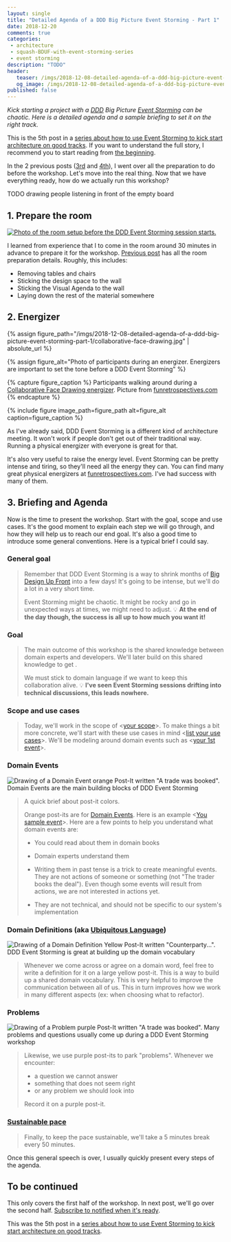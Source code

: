 ```yaml
---
layout: single
title: "Detailed Agenda of a DDD Big Picture Event Storming - Part 1"
date: 2018-12-20
comments: true
categories:
 - architecture
 - squash-BDUF-with-event-storming-series
 - event storming
description: "TODO"
header:
   teaser: /imgs/2018-12-08-detailed-agenda-of-a-ddd-big-picture-event-storming-part-1/TODO-teaser.jpeg
   og_image: /imgs/2018-12-08-detailed-agenda-of-a-ddd-big-picture-event-storming-part-1/TODO-og.jpeg
published: false
---
```

_Kick starting a project with a [DDD](https://en.wikipedia.org/wiki/Domain-driven_design) Big Picture [Event Storming](https://www.eventstorming.com/) can be chaotic. Here is a detailed agenda and a sample briefing to set it on the right track._

This is the 5th post in a [series about how to use Event Storming to kick start architecture on good tracks](/categories/#squash-bduf-with-event-storming-series). If you want to understand the full story, I recommend you to start reading from [the beginning](/misadventures-with-big-design-up-front/).

In the 2 previous posts ([3rd](/how-to-prepare-a-ddd-big-picture-event-storming-workshop/) and [4th](/how-to-prepare-the-room-for-a-ddd-big-picture-event-storming/)), I went over all the preparation to do before the workshop. Let's move into the real thing. Now that we have everything ready, how do we actually run this workshop?

TODO drawing people listening in front of the empty board

## 1. Prepare the room

[![Photo of the room setup before the DDD Event Storming session starts.](../imgs/2018-12-08-detailed-agenda-of-a-ddd-big-picture-event-storming-part-1/room-small.jpg)](../imgs/2018-12-08-detailed-agenda-of-a-ddd-big-picture-event-storming-part-1/room.jpg)

I learned from experience that I to come in the room around 30 minutes in advance to prepare it for the workshop. [Previous post](/how-to-prepare-the-room-for-a-ddd-big-picture-event-storming/) has all the room preparation details. Roughly, this includes:

*   Removing tables and chairs
*   Sticking the design space to the wall
*   Sticking the Visual Agenda to the wall
*   Laying down the rest of the material somewhere

## 2. Energizer

{% assign figure_path="/imgs/2018-12-08-detailed-agenda-of-a-ddd-big-picture-event-storming-part-1/collaborative-face-drawing.jpg" | absolute_url %}

{% assign figure_alt="Photo of participants during an energizer. Energizers are important to set the tone before a DDD Event Storming" %}

{% capture figure_caption %}
Participants walking around during a [Collaborative Face Drawing energizer](http://www.funretrospectives.com/collaborative-face-drawing/). Picture from [funretrospectives.com](http://www.funretrospectives.com/)
{% endcapture %}

{% include figure image_path=figure_path alt=figure_alt caption=figure_caption %}

As I've already said, DDD Event Storming is a different kind of architecture meeting. It won't work if people don't get out of their traditional way. Running a physical energizer with everyone is great for that.

It's also very useful to raise the energy level. Event Storming can be pretty intense and tiring, so they'll need all the energy they can. You can find many great physical energizers at [funretrospectives.com](http://www.funretrospectives.com/category/energizer/). I've had success with many of them.

## 3. Briefing and Agenda

Now is the time to present the workshop. Start with the goal, scope and use cases. It's the good moment to explain each step we will go through, and how they will help us to reach our end goal. It's also a good time to introduce some general conventions. Here is a typical brief I could say.

### General goal

> Remember that DDD Event Storming is a way to shrink months of [Big Design Up Front](https://en.wikipedia.org/wiki/Big_Design_Up_Front) into a few days! It's going to be intense, but we'll do a lot in a very short time.
>
> Event Storming might be chaotic. It might be rocky and go in unexpected ways at times, we might need to adjust. 💡 **At the end of the day though, the success is all up to how much you want it!**

### Goal

> The main outcome of this workshop is the shared knowledge between domain experts and developers. We'll later build on this shared knowledge to get <your goal>.
>
> We must stick to domain language if we want to keep this collaboration alive. 💡 **I've seen Event Storming sessions drifting into technical discussions, this leads nowhere.**

### Scope and use cases

> Today, we'll work in the scope of <[your scope](/how-to-prepare-a-ddd-big-picture-event-storming-workshop/)>. To make things a bit more concrete, we'll start with these use cases in mind <[list your use cases](/how-to-prepare-a-ddd-big-picture-event-storming-workshop/)>. We'll be modeling around domain events such as <[your 1st event](/how-to-prepare-a-ddd-big-picture-event-storming-workshop/)>.

### Domain Events

![Drawing of a Domain Event orange Post-It written "A trade was booked". Domain Events are the main building blocks of DDD Event Storming](../imgs/2018-12-08-detailed-agenda-of-a-ddd-big-picture-event-storming-part-1/domain-event.png)

> A quick brief about post-it colors.
>
> Orange post-its are for [Domain Events](https://martinfowler.com/eaaDev/DomainEvent.html). Here is an example <[You sample event](/how-to-prepare-a-ddd-big-picture-event-storming-workshop/)>. Here are a few points to help you understand what domain events are:
>
> - You could read about them in domain books
>
> - Domain experts understand them
>
> - Writing them in past tense is a trick to create meaningful events. They are not actions of someone or something (not "The trader books the deal"). Even though some events will result from actions, we are not interested in actions yet.
>
> - They are not technical, and should not be specific to our system's implementation

### Domain Definitions (aka [Ubiquitous Language](https://martinfowler.com/bliki/UbiquitousLanguage.html))

![Drawing of a Domain Definition Yellow Post-It written "Counterparty...". DDD Event Storming is great at building up the domain vocabulary](../imgs/2018-12-08-detailed-agenda-of-a-ddd-big-picture-event-storming-part-1/domain-definition.png)

> Whenever we come across or agree on a domain word, feel free to write a definition for it on a large yellow post-it. This is a way to build up a shared domain vocabulary. This is very helpful to improve the communication between all of us. This in turn improves how we work in many different aspects (ex: when choosing what to refactor).

### Problems

![Drawing of a Problem purple Post-It written "A trade was booked". Many problems and questions usually come up during a DDD Event Storming workshop](../imgs/2018-12-08-detailed-agenda-of-a-ddd-big-picture-event-storming-part-1/problem.png)

> Likewise, we use purple post-its to park "problems". Whenever we encounter:
>
> * a question we cannot answer
> * something that does not seem right
> * or any problem we should look into
> 
> Record it on a purple post-it.

### [Sustainable pace](http://www.sustainablepace.net/what-is-sustainable-pace)

> Finally, to keep the pace sustainable, we'll take a 5 minutes break every 50 minutes.

Once this general speech is over, I usually quickly present every steps of the agenda.

## To be continued

This only covers the first half of the workshop. In next post, we'll go over the second half. [Subscribe to notified when it's ready](http://eepurl.com/dxKE95).

This was the 5th post in a [series about how to use Event Storming to kick start architecture on good tracks](https://philippe.bourgau.net/categories/#squash-bduf-with-event-storming-series).

